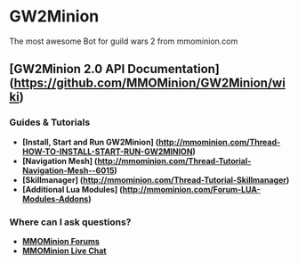 GW2Minion
=========

The most awesome Bot for guild wars 2 from mmominion.com

## [GW2Minion 2.0 API Documentation] (https://github.com/MMOMinion/GW2Minion/wiki)

### Guides & Tutorials
- **[Install, Start and Run GW2Minion] (http://mmominion.com/Thread-HOW-TO-INSTALL-START-RUN-GW2MINION)**
- **[Navigation Mesh] (http://mmominion.com/Thread-Tutorial-Navigation-Mesh--6015)**
- **[Skillmanager] (http://mmominion.com/Thread-Tutorial-Skillmanager)**
- **[Additional Lua Modules] (http://mmominion.com/Forum-LUA-Modules-Addons)**

### Where can I ask questions?
- **[MMOMinion Forums](http://mmominion.com/index.php)**
- **[MMOMinion Live Chat](http://mmominion.com/irc.php)** 
